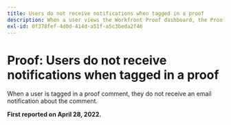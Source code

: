 ```yaml
---
title: Users do not receive notifications when tagged in a proof
description: When a user views the Workfront Proof dashboard, the Proofs to manage and Proofs awaiting decision reports show 0 reports in the various categories (total, on time, etc.).
exl-id: 0f378fef-4d0d-414d-a51f-a5c3beda2f46
---
```

# Proof: Users do not receive notifications when tagged in a proof

When a user is tagged in a proof comment, they do not receive an email notification about the comment.

**First reported on April 28, 2022.**
